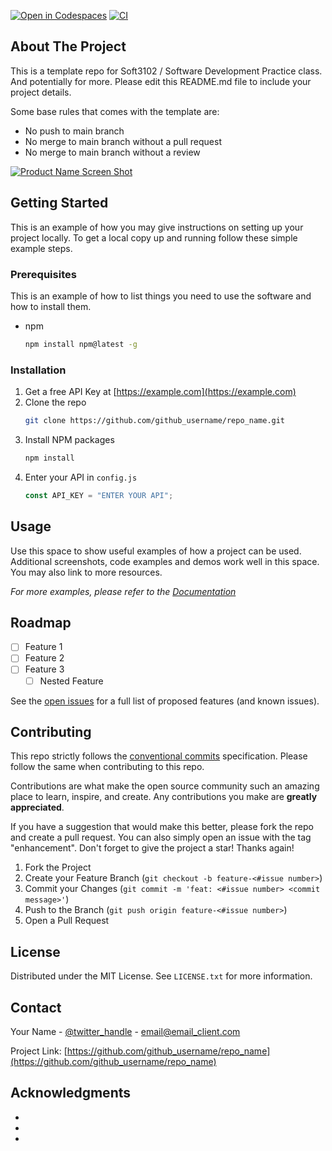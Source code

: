 [![Open in Codespaces](https://classroom.github.com/assets/launch-codespace-f4981d0f882b2a3f0472912d15f9806d57e124e0fc890972558857b51b24a6f9.svg)](https://classroom.github.com/open-in-codespaces?assignment_repo_id=10455598)
[![CI](https://github.com/2berk4/soft3102-project-template/actions/workflows/starter-action.yml/badge.svg?branch=main)](https://github.com/2berk4/soft3102-project-template/actions/workflows/starter-action.yml)

<!-- ABOUT THE PROJECT -->

## About The Project

This is a template repo for Soft3102 / Software Development Practice class. And
potentially for more. Please edit this README.md file to include your project
details.

Some base rules that comes with the template are:

- No push to main branch
- No merge to main branch without a pull request
- No merge to main branch without a review

[![Product Name Screen Shot][product-screenshot]](https://example.com)

<!-- GETTING STARTED -->

## Getting Started

This is an example of how you may give instructions on setting up your project
locally. To get a local copy up and running follow these simple example steps.

### Prerequisites

This is an example of how to list things you need to use the software and how to
install them.

- npm
  ```sh
  npm install npm@latest -g
  ```

### Installation

1. Get a free API Key at [https://example.com](https://example.com)
2. Clone the repo
   ```sh
   git clone https://github.com/github_username/repo_name.git
   ```
3. Install NPM packages
   ```sh
   npm install
   ```
4. Enter your API in `config.js`
   ```js
   const API_KEY = "ENTER YOUR API";
   ```

<!-- USAGE EXAMPLES -->

## Usage

Use this space to show useful examples of how a project can be used. Additional
screenshots, code examples and demos work well in this space. You may also link
to more resources.

_For more examples, please refer to the [Documentation](https://example.com)_

<!-- ROADMAP -->

## Roadmap

- [ ] Feature 1
- [ ] Feature 2
- [ ] Feature 3
  - [ ] Nested Feature

See the [open issues](https://github.com/github_username/repo_name/issues) for a
full list of proposed features (and known issues).

<!-- CONTRIBUTING -->

## Contributing

This repo strictly follows the
[conventional commits](https://www.conventionalcommits.org/en/v1.0.0/)
specification. Please follow the same when contributing to this repo.

Contributions are what make the open source community such an amazing place to
learn, inspire, and create. Any contributions you make are **greatly
appreciated**.

If you have a suggestion that would make this better, please fork the repo and
create a pull request. You can also simply open an issue with the tag
"enhancement". Don't forget to give the project a star! Thanks again!

1. Fork the Project
2. Create your Feature Branch (`git checkout -b feature-<#issue number>`)
3. Commit your Changes
   (`git commit -m 'feat: <#issue number> <commit message>'`)
4. Push to the Branch (`git push origin feature-<#issue number>`)
5. Open a Pull Request

<!-- LICENSE -->

## License

Distributed under the MIT License. See `LICENSE.txt` for more information.

<!-- CONTACT -->

## Contact

Your Name - [@twitter_handle](https://twitter.com/twitter_handle) -
email@email_client.com

Project Link:
[https://github.com/github_username/repo_name](https://github.com/github_username/repo_name)

<!-- ACKNOWLEDGMENTS -->

## Acknowledgments

- []()
- []()
- []()

[product-screenshot]: images/screenshot.png
